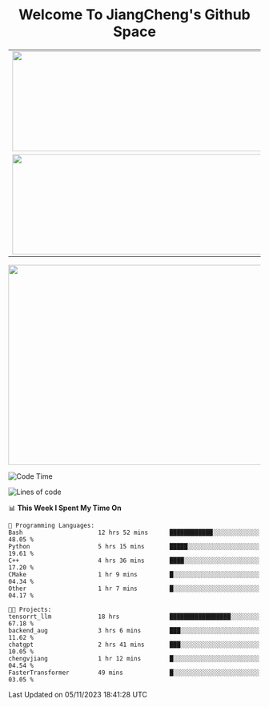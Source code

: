 <h1 align="center">Welcome To JiangCheng's Github Space</h1>

<table align="center" frame="void" rules="none" >
  <tr>
    <td>
      <div align="center"> <img height="200px" width="500px"  src="https://github-readme-stats.vercel.app/api?username=thisjiang&hide_title=true&hide_border=true&layout=compact&show_icons=trueline_height=21&text_color=000&icon_color=000&bg_color=0,ea6161,ffc64d,fffc4d,52fa5a&theme=graywhite" /> </div>
    </td>
    <td>
      <div align="center"> <img height="200px" width="500px" src="https://github-readme-stats.vercel.app/api/top-langs/?username=thisjiang&hide_title=true&hide_border=true&layout=compact&langs_count=6&text_color=000&icon_color=fff&bg_color=0,52fa5a,4dfcff,c64dff&theme=graywhite" /> </div>
    </td>
  </tr>
  <tr>
    <td>
      <div align="center"> <img height="200px" width="500px" src="https://github-readme-streak-stats.herokuapp.com/?user=thisjiang&hide_title=true&hide_border=true&layout=compact&langs_count=6" /> </div>
    </td>
    <td>
      <div align="center"> 
      <a href="https://github.com/" target="_blank"><img style="margin: 10px" src="https://profilinator.rishav.dev/skills-assets/git-scm-icon.svg" alt="Git" height="50" /></a>  
      <a href="https://www.linux.org/" target="_blank"><img style="margin: 10px" src="https://profilinator.rishav.dev/skills-assets/linux-original.svg" alt="Linux" height="50" /></a>  
      <a href="https://www.gnu.org/software/bash/" target="_blank"><img style="margin: 10px" src="https://profilinator.rishav.dev/skills-assets/gnu_bash-icon.svg" alt="Bash" height="50" /></a>  
      </div>
    </td>
  </tr>
</table>

<div align="center"> <img height="400px" width="1000px" src="https://github-readme-activity-graph.cyclic.app/graph?username=thisjiang&theme=react&hide_title=true&hide_border=true&layout=compact&langs_count=6" /> </div></td>

<!--START_SECTION:waka-->
![Code Time](http://img.shields.io/badge/Code%20Time-438%20hrs%208%20mins-blue)

![Lines of code](https://img.shields.io/badge/From%20Hello%20World%20I%27ve%20Written-707.0%20thousand%20lines%20of%20code-blue)

📊 **This Week I Spent My Time On** 

```text
💬 Programming Languages: 
Bash                     12 hrs 52 mins      ████████████░░░░░░░░░░░░░   48.05 % 
Python                   5 hrs 15 mins       █████░░░░░░░░░░░░░░░░░░░░   19.61 % 
C++                      4 hrs 36 mins       ████░░░░░░░░░░░░░░░░░░░░░   17.20 % 
CMake                    1 hr 9 mins         █░░░░░░░░░░░░░░░░░░░░░░░░   04.34 % 
Other                    1 hr 7 mins         █░░░░░░░░░░░░░░░░░░░░░░░░   04.17 % 

🐱‍💻 Projects: 
tensorrt_llm             18 hrs              █████████████████░░░░░░░░   67.18 % 
backend_aug              3 hrs 6 mins        ███░░░░░░░░░░░░░░░░░░░░░░   11.62 % 
chatgpt                  2 hrs 41 mins       ███░░░░░░░░░░░░░░░░░░░░░░   10.05 % 
chengvjiang              1 hr 12 mins        █░░░░░░░░░░░░░░░░░░░░░░░░   04.54 % 
FasterTransformer        49 mins             █░░░░░░░░░░░░░░░░░░░░░░░░   03.05 % 
```


 Last Updated on 05/11/2023 18:41:28 UTC
<!--END_SECTION:waka-->
